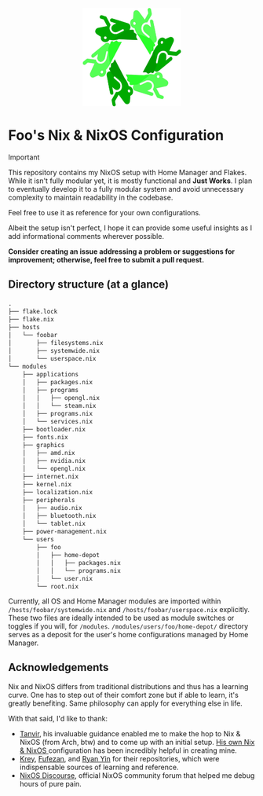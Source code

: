<div align="center">
  <img src="hexagons/caped-frogs.png" alt="Caped frogs in hexagon, a parody of the Nix & NixOS logo" width="200" height="200">
</div>

# Foo's Nix & NixOS Configuration

> [!IMPORTANT]
> This repository contains my NixOS setup with Home Manager and Flakes. While it isn't fully modular yet, it is mostly functional and **Just Works**. I plan to eventually develop it to a fully modular system and avoid unnecessary complexity to maintain readability in the codebase.
>
> Feel free to use it as reference for your own configurations.
> 
> Albeit the setup isn't perfect, I hope it can provide some useful insights as I add informational comments wherever possible.

**Consider creating an issue addressing a problem or suggestions for improvement; otherwise, feel free to submit a pull request.**

## Directory structure (at a glance)

```
.
├── flake.lock
├── flake.nix
├── hosts
│   └── foobar
│       ├── filesystems.nix
│       ├── systemwide.nix
│       └── userspace.nix
└── modules
    ├── applications
    │   ├── packages.nix
    │   ├── programs
    │   │   ├── opengl.nix
    │   │   └── steam.nix
    │   ├── programs.nix
    │   └── services.nix
    ├── bootloader.nix
    ├── fonts.nix
    ├── graphics
    │   ├── amd.nix
    │   ├── nvidia.nix
    │   └── opengl.nix
    ├── internet.nix
    ├── kernel.nix
    ├── localization.nix
    ├── peripherals
    │   ├── audio.nix
    │   ├── bluetooth.nix
    │   └── tablet.nix
    ├── power-management.nix
    └── users
        ├── foo
        │   ├── home-depot
        │   │   ├── packages.nix
        │   │   └── programs.nix
        │   └── user.nix
        └── root.nix
```

Currently, all OS and Home Manager modules are imported within `/hosts/foobar/systemwide.nix` and `/hosts/foobar/userspace.nix` explicitly. These two files are ideally intended to be used as module switches or toggles if you will, for `/modules`. `/modules/users/foo/home-depot/` directory serves as a deposit for the user's home configurations managed by Home Manager.

## Acknowledgements

Nix and NixOS differs from traditional distributions and thus has a learning curve. One has to step out of their comfort zone but if able to learn, it's greatly benefiting. Same philosophy can apply for everything else in life.

With that said, I'd like to thank:
- [Tanvir](https://github.com/TanvirOnGH), his invaluable guidance enabled me to make the hop to Nix & NixOS (from Arch, btw) and to come up with an initial setup. [His own Nix & NixOS ](https://github.com/TanvirOnGH/nix-config) configuration has been incredibly helpful in creating mine.
- [Krey](https://github.com/Kreyren/nixos-config), [Fufezan](https://github.com/fufexan/dotfiles), and [Ryan Yin](https://github.com/ryan4yin/nix-config) for their repositories, which were indispensable sources of learning and reference.
- [NixOS Discourse](https://discourse.nixos.org/), official NixOS community forum that helped me debug hours of pure pain.

